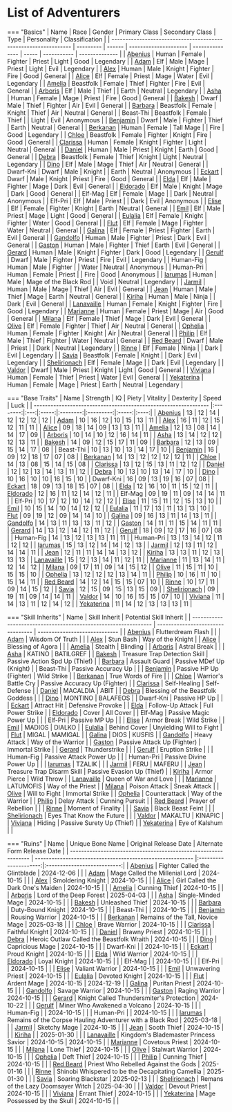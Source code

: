 # List of Adventurers

=== "Basics"
    | Name                                                            | Race      | Gender | Primary Class         | Secondary Class | Type  | Personality | Classification |
    | --------------------------------------------------------------- | --------- | ------ | --------------------- | --------------- | ----- | ----------- | -------------- |
    | [Abenius](./legendary-adventurers/details/Abenius.md)           | Human     | Female | Fighter               | Priest          | Light | Good        | Legendary      |
    | [Adam](./legendary-adventurers/details/Adam.md)                 | Elf       | Male   | Mage                  | Priest          | Light | Evil        | Legendary      |
    | [Alex](./general-adventurers/details/Alex.md)                   | Human     | Male   | Knight                | Fighter         | Fire  | Good        | General        |
    | [Alice](./legendary-adventurers/details/Alice.md)               | Elf       | Female | Priest                | Mage            | Water | Evil        | Legendary      |
    | [Amelia](./general-adventurers/details/Amelia.md)               | Beastfolk | Female | Thief                 | Fighter         | Fire  | Evil        | General        |
    | [Arboris](./legendary-adventurers/details/Arboris.md)           | Elf       | Male   | Thief                 |                 | Earth | Neutral     | Legendary      |
    | [Asha](./general-adventurers/details/Asha.md)                   | Human     | Female | Mage                  | Priest          | Fire  | Good        | General        |
    | [Bakesh](./general-adventurers/details/Bakesh.md)               | Dwarf     | Male   | Thief                 | Fighter         | Air   | Evil        | General        |
    | [Barbara](./general-adventurers/details/Barbara.md)             | Beastfolk | Female | Knight                | Thief           | Air   | Neutral     | General        |
    | Beast-Thi                                                       | Beastfolk | Female | Thief                 |                 | Light | Evil        | Anonymous      |
    | [Benjamin](./general-adventurers/details/Benjamin.md)           | Dwarf     | Male   | Fighter               | Thief           | Earth | Neutral     | General        |
    | [Berkanan](./legendary-adventurers/details/Berkanan.md)         | Human     | Female | Tall Mage             |                 | Fire  | Good        | Legendary      |
    | [Chloe](./general-adventurers/details/Chloe.md)                 | Beastfolk | Female | Fighter               | Knight          | Fire  | Good        | General        |
    | [Clarissa](./general-adventurers/details/Clarissa.md)           | Human     | Female | Knight                | Fighter         | Light | Neutral     | General        |
    | [Daniel](./general-adventurers/details/Daniel.md)               | Human     | Male   | Priest                | Knight          | Earth | Good        | General        |
    | [Debra](./legendary-adventurers/details/Debra.md)               | Beastfolk | Female | Thief                 | Knight          | Light | Neutral     | Legendary      |
    | [Dino](./general-adventurers/details/Dino.md)                   | Elf       | Male   | Mage                  | Thief           | Air   | Neutral     | General        |
    | Dwarf-Kni                                                       | Dwarf     | Male   | Knight                |                 | Earth | Neutral     | Anonymous      |
    | [Eckart](./general-adventurers/details/Eckart.md)               | Dwarf     | Male   | Knight                | Priest          | Fire  | Good        | General        |
    | [Elda](./general-adventurers/details/Elda.md)                   | Elf       | Male   | Fighter               | Mage            | Dark  | Evil        | General        |
    | [Eldorado](./general-adventurers/details/Eldorado.md)           | Elf       | Male   | Knight                | Mage            | Dark  | Good        | General        |
    | Elf-Mag                                                         | Elf       | Female | Mage                  |                 | Dark  | Neutral     | Anonymous      |
    | Elf-Pri                                                         | Elf       | Male   | Priest                |                 | Dark  | Evil        | Anonymous      |
    | [Elise](./general-adventurers/details/Elise.md)                 | Elf       | Female | Fighter               | Knight          | Earth | Neutral     | General        |
    | [Emil](./general-adventurers/details/Emil.md)                   | Elf       | Male   | Priest                | Mage            | Light | Good        | General        |
    | [Eulalia](./general-adventurers/details/Eulalia.md)             | Elf       | Female | Knight                | Fighter         | Water | Good        | General        |
    | [Flut](./general-adventurers/details/Flut.md)                   | Elf       | Female | Mage                  | Fighter         | Water | Neutral     | General        |
    | [Galina](./general-adventurers/details/Galina.md)               | Elf       | Female | Priest                | Fighter         | Earth | Evil        | General        |
    | [Gandolfo](./general-adventurers/details/Gandolfo.md)           | Human     | Male   | Fighter               | Priest          | Dark  | Evil        | General        |
    | [Gaston](./general-adventurers/details/Gaston.md)               | Human     | Male   | Fighter               | Thief           | Earth | Evil        | General        |
    | [Gerard](./legendary-adventurers/details/Gerard.md)             | Human     | Male   | Knight                | Fighter         | Dark  | Good        | Legendary      |
    | [Gerulf](./legendary-adventurers/details/Gerulf.md)             | Dwarf     | Male   | Fighter               | Priest          | Fire  | Evil        | Legendary      |
    | Human-Fig                                                       | Human     | Male   | Fighter               |                 | Water | Neutral     | Anonymous      |
    | Human-Pri                                                       | Human     | Female | Priest                |                 | Fire  | Good        | Anonymous      |
    | [Iarumas](./legendary-adventurers/details/Iarumas.md)           | Human     | Male   | Mage of the Black Rod |                 | Void  | Neutral     | Legendary      |
    | [Jarmil](./general-adventurers/details/Jarmil.md)               | Human     | Male   | Mage                  | Thief           | Air   | Evil        | General        |
    | [Jean](./general-adventurers/details/Jean.md)                   | Human     | Male   | Thief                 | Mage            | Earth | Neutral     | General        |
    | [Kiriha](./general-adventurers/details/Kiriha.md)               | Human     | Male   | Ninja                 |                 | Dark  | Evil        | General        |
    | [Lanavaille](./legendary-adventurers/details/Lanavaille.md)     | Human     | Female | Knight                | Fighter         | Fire  | Good        | Legendary      |
    | [Marianne](./general-adventurers/details/Marianne.md)           | Human     | Female | Priest                | Mage            | Air   | Good        | General        |
    | [Milana](./general-adventurers/details/Milana.md)               | Elf       | Female | Thief                 | Mage            | Dark  | Evil        | General        |
    | [Olive](./general-adventurers/details/Olive.md)                 | Elf       | Female | Fighter               | Thief           | Air   | Neutral     | General        |
    | [Ophelia](./general-adventurers/details/Ophelia.md)             | Human     | Female | Fighter               | Knight          | Air   | Neutral     | General        |
    | [Philip](./general-adventurers/details/Philip.md)               | Elf       | Male   | Thief                 | Fighter         | Water | Neutral     | General        |
    | [Red Beard](./legendary-adventurers/details/Red-Beard.md)       | Dwarf     | Male   | Priest                |                 | Dark  | Neutral     | Legendary      |
    | [Rinne](./legendary-adventurers/details/Rinne.md)               | Elf       | Female | Ninja                 |                 | Dark  | Evil        | Legendary      |
    | [Savia](./legendary-adventurers/details/Savia.md)               | Beastfolk | Female | Knight                |                 | Dark  | Evil        | Legendary      |
    | [Shelirionach](./legendary-adventurers/details/Shelirionach.md) | Elf       | Female | Mage                  |                 | Dark  | Evil        | Legendary      |
    | [Valdor](./general-adventurers/details/Valdor.md)               | Dwarf     | Male   | Priest                | Knight          | Light | Good        | General        |
    | [Viviana](./general-adventurers/details/Viviana.md)             | Human     | Female | Thief                 | Priest          | Water | Evil        | General        |
    | [Yekaterina](./legendary-adventurers/details/Yekaterina.md)     | Human     | Female | Mage                  | Priest          | Earth | Neutral     | Legendary      |

=== "Base Traits"
    | Name                                                            | Strength |  IQ | Piety | Vitality | Dexterity | Speed | Luck |
    | --------------------------------------------------------------- |:--------:|:---:|:-----:|:--------:|:---------:|:-----:|:----:|
    | [Abenius](./legendary-adventurers/details/Abenius.md)           |    13    |  12 |   14  |    12    |     12    |   12  |  12  |
    | [Adam](./legendary-adventurers/details/Adam.md)                 |    10    |  16 |   12  |    10    |     15    |   13  |  11  |
    | [Alex](./general-adventurers/details/Alex.md)                   |    16    |  11 |   12  |    15    |     12    |   11  |  11  |
    | [Alice](./legendary-adventurers/details/Alice.md)               |    09    |  18 |   14  |    09    |     13    |   13  |  11  |
    | [Amelia](./general-adventurers/details/Amelia.md)               |    12    |  13 |   08  |    14    |     14    |   17  |  09  |
    | [Arboris](./legendary-adventurers/details/Arboris.md)           |    10    |  14 |   10  |    12    |     16    |   14  |  11  |
    | [Asha](./general-adventurers/details/Asha.md)                   |    13    |  14 |   12  |    12    |     12    |   13  |  11  |
    | [Bakesh](./general-adventurers/details/Bakesh.md)               |    14    |  09 |   12  |    15    |     17    |   11  |  09  |
    | [Barbara](./general-adventurers/details/Barbara.md)             |    12    |  13 |   09  |    15    |     14    |   17  |  08  |
    | Beast-Thi                                                       |    10    |  13 |   10  |    13    |     14    |   17  |  10  |
    | [Benjamin](./general-adventurers/details/Benjamin.md)           |    16    |  09 |   12  |    18    |     17    |   07  |  08  |
    | [Berkanan](./legendary-adventurers/details/Berkanan.md)         |    14    |  13 |   12  |    12    |     12    |   12  |  11  |
    | [Chloe](./general-adventurers/details/Chloe.md)                 |    14    |  13 |   08  |    15    |     14    |   15  |  08  |
    | [Clarissa](./general-adventurers/details/Clarissa.md)           |    13    |  12 |   15  |    13    |     11    |   12  |  12  |
    | [Daniel](./general-adventurers/details/Daniel.md)               |    12    |  12 |   13  |    14    |     13    |   11  |  12  |
    | [Debra](./legendary-adventurers/details/Debra.md)               |    10    |  13 |   10  |    13    |     14    |   17  |  10  |
    | [Dino](./general-adventurers/details/Dino.md)                   |    10    |  16 |   10  |    10    |     16    |   15  |  10  |
    | Dwarf-Kni                                                       |    16    |  09 |   13  |    19    |     16    |   07  |  08  |
    | [Eckart](./general-adventurers/details/Eckart.md)               |    18    |  09 |   13  |    18    |     15    |   07  |  08  |
    | [Elda](./general-adventurers/details/Elda.md)                   |    12    |  16 |   10  |    11    |     15    |   12  |  11  |
    | [Eldorado](./general-adventurers/details/Eldorado.md)           |    12    |  16 |   11  |    12    |     14    |   12  |  11  |
    | Elf-Mag                                                         |    09    |  19 |   11  |    09    |     14    |   14  |  11  |
    | Elf-Pri                                                         |    10    |  17 |   12  |    10    |     14    |   12  |  12  |
    | [Elise](./general-adventurers/details/Elise.md)                 |    11    |  15 |   11  |    12    |     15    |   13  |  10  |
    | [Emil](./general-adventurers/details/Emil.md)                   |    10    |  15 |   14  |    10    |     14    |   12  |  12  |
    | [Eulalia](./general-adventurers/details/Eulalia.md)             |    11    |  17 |   13  |    11    |     13    |   13  |  10  |
    | [Flut](./general-adventurers/details/Flut.md)                   |    09    |  19 |   12  |    09    |     14    |   14  |  10  |
    | [Galina](./general-adventurers/details/Galina.md)               |    09    |  16 |   13  |    11    |     14    |   13  |  11  |
    | [Gandolfo](./general-adventurers/details/Gandolfo.md)           |    14    |  13 |   11  |    13    |     13    |   11  |  12  |
    | [Gaston](./general-adventurers/details/Gaston.md)               |    14    |  11 |   11  |    15    |     14    |   11  |  11  |
    | [Gerard](./legendary-adventurers/details/Gerard.md)             |    14    |  13 |   12  |    14    |     12    |   11  |  12  |
    | [Gerulf](./legendary-adventurers/details/Gerulf.md)             |    18    |  09 |   12  |    17    |     16    |   07  |  08  |
    | Human-Fig                                                       |    14    |  13 |   12  |    13    |     13    |   11  |  11  |
    | Human-Pri                                                       |    13    |  13 |   14  |    12    |     11    |   12  |  12  |
    | [Iarumas](./legendary-adventurers/details/Iarumas.md)           |    15    |  13 |   12  |    14    |     14    |   12  |  13  |
    | [Jarmil](./general-adventurers/details/Jarmil.md)               |    12    |  13 |   11  |    12    |     14    |   14  |  11  |
    | [Jean](./general-adventurers/details/Jean.md)                   |    12    |  11 |   11  |    14    |     14    |   13  |  12  |
    | [Kiriha](./general-adventurers/details/Kiriha.md)               |    13    |  13 |   11  |    12    |     13    |   13  |  13  |
    | [Lanavaille](./legendary-adventurers/details/Lanavaille.md)     |    15    |  12 |   13  |    14    |     11    |   12  |  11  |
    | [Marianne](./general-adventurers/details/Marianne.md)           |    11    |  13 |   14  |    11    |     12    |   14  |  12  |
    | [Milana](./general-adventurers/details/Milana.md)               |    09    |  17 |   11  |    09    |     14    |   15  |  12  |
    | [Olive](./general-adventurers/details/Olive.md)                 |    11    |  15 |   11  |    10    |     15    |   15  |  10  |
    | [Ophelia](./general-adventurers/details/Ophelia.md)             |    13    |  12 |   12  |    12    |     13    |   14  |  11  |
    | [Philip](./general-adventurers/details/Philip.md)               |    10    |  16 |   11  |    10    |     15    |   14  |  11  |
    | [Red Beard](./legendary-adventurers/details/Red-Beard.md)       |    14    |  12 |   14  |    15    |     15    |   07  |  10  |
    | [Rinne](./legendary-adventurers/details/Rinne.md)               |    10    |  17 |   11  |    09    |     14    |   15  |  12  |
    | [Savia](./legendary-adventurers/details/Savia.md)               |    12    |  15 |   09  |    15    |     13    |   15  |  09  |
    | [Shelirionach](./legendary-adventurers/details/Shelirionach.md) |    09    |  19 |   11  |    09    |     14    |   14  |  11  |
    | [Valdor](./general-adventurers/details/Valdor.md)               |    14    |  10 |   16  |    15    |     15    |   07  |  10  |
    | [Viviana](./general-adventurers/details/Viviana.md)             |    11    |  14 |   13  |    11    |     12    |   14  |  12  |
    | [Yekaterina](./legendary-adventurers/details/Yekaterina.md)     |    11    |  14 |   12  |    13    |     13    |   13  |  11  |

=== "Skill Inherits" 
    | Name                                                            | Skill Inherit                     | Potential Skill Inherit       |
    | --------------------------------------------------------------- | --------------------------------- | ----------------------------- |
    | [Abenius](./legendary-adventurers/details/Abenius.md)           | Flutterdream Flash                |                               |
    | [Adam](./legendary-adventurers/details/Adam.md)                 | Wisdom Of Truth                   |                               |
    | [Alex](./general-adventurers/details/Alex.md)                   | Stun Bash                         | Way of the Knight             |
    | [Alice](./legendary-adventurers/details/Alice.md)               | Blessing of Agora                 |                               |
    | [Amelia](./general-adventurers/details/Amelia.md)               | Stealth                           | Blinding                      |
    | [Arboris](./legendary-adventurers/details/Arboris.md)           | Astral Break                      |                               |
    | [Asha](./general-adventurers/details/Asha.md)                   | KATINO                            | BATILGREF                     |
    | [Bakesh](./general-adventurers/details/Bakesh.md)               | Treasure Trap Detection Skill     | Passive Action Spd Up (Thief) |
    | [Barbara](./general-adventurers/details/Barbara.md)             | Assault Guard                     | Passive MDef Up (Knight)      |
    | Beast-Thi                                                       | Passive Accuracy Up               |                               |
    | [Benjamin](./general-adventurers/details/Benjamin.md)           | Passive HP Up (Fighter)           | Wild Strike                   |
    | [Berkanan](./legendary-adventurers/details/Berkanan.md)         | True Words of Fire                |                               |
    | [Chloe](./general-adventurers/details/Chloe.md)                 | Warrior's Battle Cry              | Passive Accuracy Up (Fighter) |
    | [Clarissa](./general-adventurers/details/Clarissa.md)           | Self-Healing                      | Self-Defense                  |
    | [Daniel](./general-adventurers/details/Daniel.md)               | MACALDIA                          | ABIT                          |
    | [Debra](./legendary-adventurers/details/Debra.md)               | Blessing of the Beastfolk Goddess |                               |
    | [Dino](./general-adventurers/details/Dino.md)                   | MONTINO                           | BALAFEOS                      |
    | Dwarf-Kni                                                       | Passive HP Up                     |                               |
    | [Eckart](./general-adventurers/details/Eckart.md)               | Attract Hit                       | Defensive Provoke             |
    | [Elda](./general-adventurers/details/Elda.md)                   | Follow-Up Attack                  | Full Power Strike             |
    | [Eldorado](./general-adventurers/details/Eldorado.md)           | Cover                             | All Cover                     |
    | Elf-Mag                                                         | Passive Magic Power Up            |                               |
    | Elf-Pri                                                         | Passive MP Up                     |                               |
    | [Elise](./general-adventurers/details/Elise.md)                 | Armor Break                       | Wild Strike                   |
    | [Emil](./general-adventurers/details/Emil.md)                   | MADIOS                            | DIALKO                        |
    | [Eulalia](./general-adventurers/details/Eulalia.md)             | Behind Cover                      | Unyielding Will to Fight      |
    | [Flut](./general-adventurers/details/Flut.md)                   | MIGAL                             | MAMIGAL                       |
    | [Galina](./general-adventurers/details/Galina.md)               | DIOS                              | KUSFIS                        |
    | [Gandolfo](./general-adventurers/details/Gandolfo.md)           | Heavy Attack                      | Way of the Warrior            |
    | [Gaston](./general-adventurers/details/Gaston.md)               | Passive Attack Up (Fighter)       | Immortal Strike               |
    | [Gerard](./legendary-adventurers/details/Gerard.md)             | Thunderstrike                     |                               |
    | [Gerulf](./legendary-adventurers/details/Gerulf.md)             | Eruption Strike                   |                               |
    | Human-Fig                                                       | Passive Attack Power Up           |                               |
    | Human-Pri                                                       | Passive Divine Power Up           |                               |
    | [Iarumas](./legendary-adventurers/details/Iarumas.md)           | TZALIK                            |                               |
    | [Jarmil](./general-adventurers/details/Jarmil.md)               | FERU                              | MAFERU                        |
    | [Jean](./general-adventurers/details/Jean.md)                   | Treasure Trap Disarm Skill        | Passive Evasion Up (Thief)    |
    | [Kiriha](./general-adventurers/details/Kiriha.md)               | Armor Pierce                      | Wild Throw                    |
    | [Lanavaille](./legendary-adventurers/details/Lanavaille.md)     | Queen of War and Love             |                               |
    | [Marianne](./general-adventurers/details/Marianne.md)           | LATUMOFIS                         | Way of the Priest             |
    | [Milana](./general-adventurers/details/Milana.md)               | Poison Attack                     | Sneak Attack                  |
    | [Olive](./general-adventurers/details/Olive.md)                 | Will to Fight                     | Immortal Strike               |
    | [Ophelia](./general-adventurers/details/Ophelia.md)             | Counterattack                     | Way of the Warrior            |
    | [Philip](./general-adventurers/details/Philip.md)               | Delay Attack                      | Cunning Pursuit               |
    | [Red Beard](./legendary-adventurers/details/Red-Beard.md)       | Prayer of Rebellion               |                               |
    | [Rinne](./legendary-adventurers/details/Rinne.md)               | Moment of Finality                |                               |
    | [Savia](./legendary-adventurers/details/Savia.md)               | Black Beast Feint                 |                               |
    | [Shelirionach](./legendary-adventurers/details/Shelirionach.md) | Eyes That Know the Future         |                               |
    | [Valdor](./general-adventurers/details/Valdor.md)               | MAKALTU                           | KINAPIC                       |
    | [Viviana](./general-adventurers/details/Viviana.md)             | Hiding                            | Passive Surety Up (Thief)     |
    | [Yekaterina](./legendary-adventurers/details/Yekaterina.md)     | Eye of Kalshum                    |                               |

=== "Ruins"
    | Name                                                            | Unique Bone Name                                          | Original Release Date | Alternate Form Release Date |
    | --------------------------------------------------------------- | --------------------------------------------------------- |:---------------------:|:---------------------------:|
    | [Abenius](./legendary-adventurers/details/Abenius.md)           | Fighter Called the Glintblade                             |       2024-12-06      |                             |
    | [Adam](./legendary-adventurers/details/Adam.md)                 | Mage Called the Millenial Lord                            |       2024-10-15      |                             |
    | [Alex](./general-adventurers/details/Alex.md)                   | Smoldering Knight                                         |       2024-10-15      |                             |
    | [Alice](./legendary-adventurers/details/Alice.md)               | Girl Called the Dark One's Maiden                         |       2024-10-15      |                             |
    | [Amelia](./general-adventurers/details/Amelia.md)               | Cunning Thief                                             |       2024-10-15      |                             |
    | [Arboris](./legendary-adventurers/details/Arboris.md)           | Lord of the Deep Forest                                   |       2025-04-03      |                             |
    | [Asha](./general-adventurers/details/Asha.md)                   | Single-Minded Mage                                        |       2024-10-15      |                             |
    | [Bakesh](./general-adventurers/details/Bakesh.md)               | Unleashed Thief                                           |       2024-10-15      |                             |
    | [Barbara](./general-adventurers/details/Barbara.md)             | Duty-Bound Knight                                         |       2024-10-15      |                             |
    | Beast-Thi                                                       |                                                           |       2024-10-15      |                             |
    | [Benjamin](./general-adventurers/details/Benjamin.md)           | Rousing Warrior                                           |       2024-10-15      |                             |
    | [Berkanan](./legendary-adventurers/details/Berkanan.md)         | Remains of the Tall, Novice Mage                          |       2025-03-18      |                             |
    | [Chloe](./general-adventurers/details/Chloe.md)                 | Brave Warrior                                             |       2024-10-15      |                             |
    | [Clarissa](./general-adventurers/details/Clarissa.md)           | Faithful Knight                                           |       2024-10-15      |                             |
    | [Daniel](./general-adventurers/details/Daniel.md)               | Brawny Priest                                             |       2024-10-15      |                             |
    | [Debra](./legendary-adventurers/details/Debra.md)               | Heroic Outlaw Called the Beastfolk Wraith                 |       2024-10-15      |                             |
    | [Dino](./general-adventurers/details/Dino.md)                   | Capricious Mage                                           |       2024-10-15      |                             |
    | Dwarf-Kni                                                       |                                                           |       2024-10-15      |                             |
    | [Eckart](./general-adventurers/details/Eckart.md)               | Proud Knight                                              |       2024-10-15      |                             |
    | [Elda](./general-adventurers/details/Elda.md)                   | Wild Warrior                                              |       2024-10-15      |                             |
    | [Eldorado](./general-adventurers/details/Eldorado.md)           | Loyal Knight                                              |       2024-10-15      |                             |
    | Elf-Mag                                                         |                                                           |       2024-10-15      |                             |
    | Elf-Pri                                                         |                                                           |       2024-10-15      |                             |
    | [Elise](./general-adventurers/details/Elise.md)                 | Valiant Warrior                                           |       2024-10-15      |                             |
    | [Emil](./general-adventurers/details/Emil.md)                   | Unwavering Priest                                         |       2024-10-15      |                             |
    | [Eulalia](./general-adventurers/details/Eulalia.md)             | Devoted Knight                                            |       2024-10-15      |                             |
    | [Flut](./general-adventurers/details/Flut.md)                   | Ardent Mage                                               |       2024-10-15      |          2024-12-19         |
    | [Galina](./general-adventurers/details/Galina.md)               | Puritan Priest                                            |       2024-10-15      |                             |
    | [Gandolfo](./general-adventurers/details/Gandolfo.md)           | Savage Warrior                                            |       2024-10-15      |                             |
    | [Gaston](./general-adventurers/details/Gaston.md)               | Raging Warrior                                            |       2024-10-15      |                             |
    | [Gerard](./legendary-adventurers/details/Gerard.md)             | Knight Called Thundersmiter's Protection                  |       2024-10-22      |                             |
    | [Gerulf](./legendary-adventurers/details/Gerulf.md)             | Miner Who Awakened a Volcano                              |       2024-10-15      |                             |
    | Human-Fig                                                       |                                                           |       2024-10-15      |                             |
    | Human-Pri                                                       |                                                           |       2024-10-15      |                             |
    | [Iarumas](./legendary-adventurers/details/Iarumas.md)           | Remains of the Corpse Hauling Adventurer with a Black Rod |       2025-03-18      |                             |
    | [Jarmil](./general-adventurers/details/Jarmil.md)               | Sketchy Mage                                              |       2024-10-15      |                             |
    | [Jean](./general-adventurers/details/Jean.md)                   | Sooth Thief                                               |       2024-10-15      |                             |
    | [Kiriha](./general-adventurers/details/Kiriha.md)               |                                                           |       2025-01-30      |                             |
    | [Lanavaille](./legendary-adventurers/details/Lanavaille.md)     | Kingdom's Blademaster Princess Savior                     |       2024-10-15      |          2024-10-15         |
    | [Marianne](./general-adventurers/details/Marianne.md)           | Covetous Priest                                           |       2024-10-15      |                             |
    | [Milana](./general-adventurers/details/Milana.md)               | Lone Thief                                                |       2024-10-15      |                             |
    | [Olive](./general-adventurers/details/Olive.md)                 | Stalwart Warrior                                          |       2024-10-15      |                             |
    | [Ophelia](./general-adventurers/details/Ophelia.md)             | Deft Thief                                                |       2024-10-15      |                             |
    | [Philip](./general-adventurers/details/Philip.md)               | Cunning Thief                                             |       2024-10-15      |                             |
    | [Red Beard](./legendary-adventurers/details/Red-Beard.md)       | Priest Who Rebelled Against the Gods                      |       2025-01-16      |                             |
    | [Rinne](./legendary-adventurers/details/Rinne.md)               | Shinobi Whispered to be the Decapitating Camellia         |       2025-01-30      |                             |
    | [Savia](./legendary-adventurers/details/Savia.md)               | Soaring Blackstar                                         |       2025-02-13      |                             |
    | [Shelirionach](./legendary-adventurers/details/Shelirionach.md) | Remans of the Lazy Doomsayer Witch                        |       2025-04-30      |                             |
    | [Valdor](./general-adventurers/details/Valdor.md)               | Devout Priest                                             |       2024-10-15      |                             |
    | [Viviana](./general-adventurers/details/Viviana.md)             | Errant Thief                                              |       2024-10-15      |                             |
    | [Yekaterina](./legendary-adventurers/details/Yekaterina.md)     | Mage Possessed by the Skull                               |       2024-10-15      |                             |
